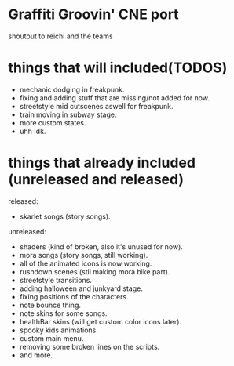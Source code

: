 # Graffiti Groovin' CNE port
shoutout to reichi and the teams

# things that will included(TODOS)
- mechanic dodging in freakpunk.
- fixing and adding stuff that are missing/not added for now.
- streetstyle mid cutscenes aswell for freakpunk.
- train moving in subway stage.
- more custom states.
- uhh Idk.

# things that already included (unreleased and released)
released:
- skarlet songs (story songs).

unreleased:
- shaders (kind of broken, also it's unused for now).
- mora songs (story songs, still working).
- all of the animated icons is now working.
- rushdown scenes (stll making mora bike part).
- streetstyle transitions.
- adding halloween and junkyard stage.
- fixing positions of the characters.
- note bounce thing.
- note skins for some songs.
- healthBar skins (will get custom color icons later).
- spooky kids animations.
- custom main menu.
- removing some broken lines on the scripts.
- and more.
